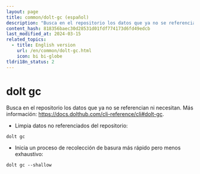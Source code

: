 ```yaml
---
layout: page
title: common/dolt-gc (español)
description: "Busca en el repositorio los datos que ya no se referencian ni necesitan."
content_hash: 818356baec30d28531d01fdf774173d6fd49edcb
last_modified_at: 2024-03-15
related_topics:
  - title: English version
    url: /en/common/dolt-gc.html
    icon: bi bi-globe
tldri18n_status: 2
---
```

# dolt gc

Busca en el repositorio los datos que ya no se referencian ni necesitan.
Más información: <https://docs.dolthub.com/cli-reference/cli#dolt-gc>.

- Limpia datos no referenciados del repositorio:

`dolt gc`

- Inicia un proceso de recolección de basura más rápido pero menos exhaustivo:

`dolt gc --shallow`
